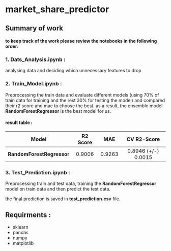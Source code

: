# market_share_predictor
## Summary of work
#### to keep track of the work please review the notebooks in the following order:
### 1. Dats_Analysis.ipynb :
analysing data and deciding which unnecessary features to drop
### 2. Train_Model.ipynb :
Preprocessing the train data and evaluate different models (using 70% of train data for training and the rest 30% for testing the model) and compared their r2 score and mae to choose the best.
as a result, the ensemble model __RandomForestRegressor__ is the best model for us.
#### result table :
| Model | R2 Score | MAE | CV R2-Score |
|:---:|:---:|:---:|:---:|
| __RandomForestRegressor__  |  0.9006 | 0.9263  | 0.8946 (+/-) 0.0015 |

### 3. Test_Prediction.ipynb :
Preprocessing train and test data, training the __RandomForestRegressor__ model on train data and then predict the test data.

the final prediction is saved in __test_prediction.csv__ file.

## Requirments :
* sklearn
* pandas
* numpy
* matplotlib
